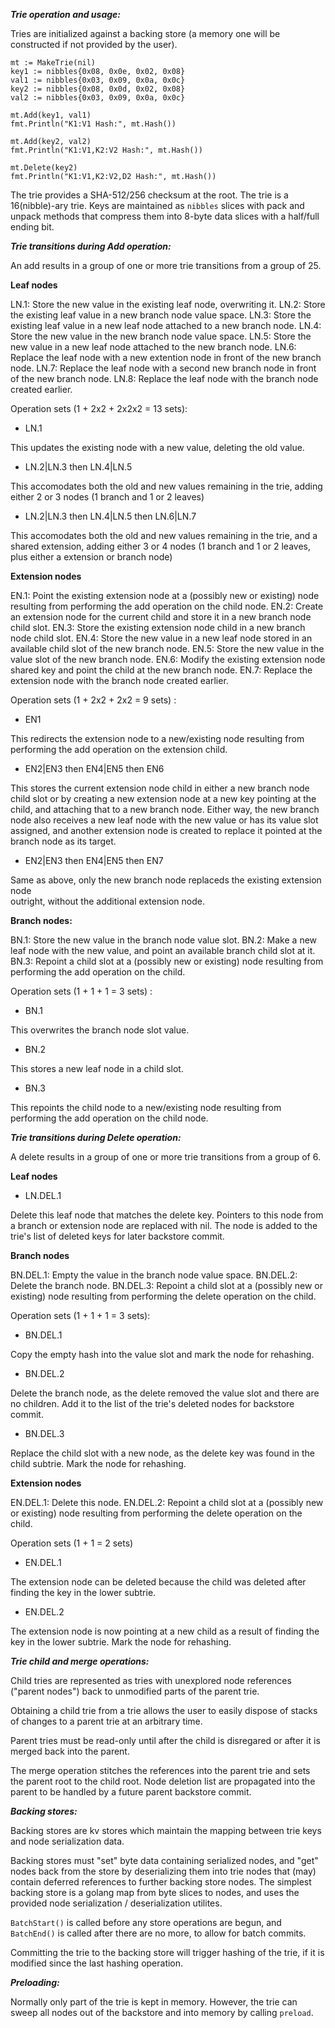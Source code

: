 
***Trie operation and usage:***

Tries are initialized against a backing store (a memory one will be constructed if not 
provided by the user).

```
mt := MakeTrie(nil)
key1 := nibbles{0x08, 0x0e, 0x02, 0x08}
val1 := nibbles{0x03, 0x09, 0x0a, 0x0c}
key2 := nibbles{0x08, 0x0d, 0x02, 0x08}
val2 := nibbles{0x03, 0x09, 0x0a, 0x0c}

mt.Add(key1, val1)
fmt.Println("K1:V1 Hash:", mt.Hash())

mt.Add(key2, val2)
fmt.Println("K1:V1,K2:V2 Hash:", mt.Hash())

mt.Delete(key2)
fmt.Println("K1:V1,K2:V2,D2 Hash:", mt.Hash())
```

The trie provides a SHA-512/256 checksum at the root.  The trie is a 16(nibble)-ary 
trie.  Keys are maintained as `nibbles` slices with pack and unpack methods that
compress them into 8-byte data slices with a half/full ending bit.

***Trie transitions during Add operation:***

An add results in a group of one or more trie transitions from a group of 25.

**Leaf nodes**

LN.1: Store the new value in the existing leaf node, overwriting it.
LN.2: Store the existing leaf value in a new branch node value space.
LN.3: Store the existing leaf value in a new leaf node attached to a new branch node.
LN.4: Store the new value in the new branch node value space.
LN.5: Store the new value in a new leaf node attached to the new branch node.
LN.6: Replace the leaf node with a new extention node in front of the new branch node.
LN.7: Replace the leaf node with a second new branch node in front of the new branch node.
LN.8: Replace the leaf node with the branch node created earlier.

Operation sets (1 + 2x2 + 2x2x2 = 13 sets):

  * LN.1

  This updates the existing node with a new value, deleting the old value.
  
    
  * LN.2|LN.3 then LN.4|LN.5 

  This accomodates both the old and new values remaining in the trie,
  adding either 2 or 3 nodes (1 branch and 1 or 2 leaves)

  * LN.2|LN.3 then LN.4|LN.5 then LN.6|LN.7

  This accomodates both the old and new values remaining in the trie,
  and a shared extension, adding either 3 or 4 nodes (1 branch and 1
  or 2 leaves, plus either a extension or branch node)

**Extension nodes**

EN.1: Point the existing extension node at a (possibly new or existing) node resulting
      from performing the add operation on the child node.
EN.2: Create an extension node for the current child and store it in a new branch node child slot.
EN.3: Store the existing extension node child in a new branch node child slot.
EN.4: Store the new value in a new leaf node stored in an available child slot of the new branch node.
EN.5: Store the new value in the value slot of the new branch node.
EN.6: Modify the existing extension node shared key and point the child at the new branch node.
EN.7: Replace the extension node with the branch node created earlier.

Operation sets (1 + 2x2 + 2x2 = 9 sets) :

  * EN1

  This redirects the extension node to a new/existing node resulting from performing the 
  add operation on the extension child.

  * EN2|EN3 then EN4|EN5 then EN6

  This stores the current extension node child in either a new branch node child
  slot or by creating a new extension node at a new key pointing at the child, and
  attaching that to a new branch node.  Either way, the new branch node also receives a new
  leaf node with the new value or has its value slot assigned, and another extension 
  node is created to replace it pointed at the branch node as its target.

  * EN2|EN3 then EN4|EN5 then EN7

  Same as above, only the new branch node replaceds the existing extension node  
  outright, without the additional extension node.

**Branch nodes:**

BN.1: Store the new value in the branch node value slot.
BN.2: Make a new leaf node with the new value, and point an available branch child slot at it.
BN.3: Repoint a child slot at a (possibly new or existing) node resulting from performing
      the add operation on the child.

Operation sets (1 + 1 + 1 = 3 sets) :

  * BN.1

  This overwrites the branch node slot value.

  * BN.2

  This stores a new leaf node in a child slot.

  * BN.3

  This repoints the child node to a new/existing node resulting from performing
  the add operation on the child node.

***Trie transitions during Delete operation:***

A delete results in a group of one or more trie transitions from a group of 6.

**Leaf nodes**

  * LN.DEL.1

  Delete this leaf node that matches the delete key.  Pointers to this node from
  a branch or extension node are replaced with nil.  The node is added to the trie's
  list of deleted keys for later backstore commit.

**Branch nodes**

BN.DEL.1: Empty the value in the branch node value space.
BN.DEL.2: Delete the branch node.
BN.DEL.3: Repoint a child slot at a (possibly new or existing) node 
          resulting from performing the delete operation on the child.

Operation sets (1 + 1 + 1 = 3 sets):

  * BN.DEL.1

  Copy the empty hash into the value slot and mark the node for rehashing.

   
  * BN.DEL.2

  Delete the branch node, as the delete removed the value slot and there are no 
  children.  Add it to the list of the trie's deleted nodes for backstore commit.

  * BN.DEL.3

  Replace the child slot with a new node, as the delete key was found in the child
  subtrie.  Mark the node for rehashing.

**Extension nodes**

EN.DEL.1: Delete this node.
EN.DEL.2: Repoint a child slot at a (possibly new or existing) node 
          resulting from performing the delete operation on the child.

Operation sets (1 + 1 = 2 sets)

  * EN.DEL.1

  The extension node can be deleted because the child was deleted after finding
  the key in the lower subtrie.

  * EN.DEL.2

  The extension node is now pointing at a new child as a result of finding the
  key in the lower subtrie.  Mark the node for rehashing.


***Trie child and merge operations:***

Child tries are represented as tries with unexplored node references ("parent nodes") back 
to unmodified parts of the parent trie. 

Obtaining a child trie from a trie allows the user to easily dispose of stacks of changes 
to a parent trie at an arbitrary time.

Parent tries must be read-only until after the child is disregared or after it is merged back
into the parent.

The merge operation stitches the references into the parent trie and sets the parent root
to the child root.  Node deletion list are propagated into the parent to be handled by a 
future parent backstore commit.

***Backing stores:***

Backing stores are kv stores which maintain the mapping between trie keys and node
serialization data.  

Backing stores must "set" byte data containing serialized nodes, and "get" nodes back
from the store by deserializing them into trie nodes that (may) contain deferred 
references to further backing store nodes.  The simplest backing store is a golang 
map from byte slices to nodes, and uses the provided node serialization / deserialization 
utilites.  

`BatchStart()` is called before any store operations are begun, and `BatchEnd()` is 
called after there are no more, to allow for batch commits. 

Committing the trie to the backing store will trigger hashing of the trie, if it is
modified since the last hashing operation.

***Preloading:***

Normally only part of the trie is kept in memory.  However, the trie can sweep all nodes 
out of the backstore and into memory by calling `preload`. 

